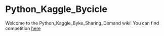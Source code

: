 Python_Kaggle_Bycicle
=====================

 Welcome to the Python_Kaggle_Byke_Sharing_Demand wiki! You can find competition [here](http://www.kaggle.com/c/bike-sharing-demand)
